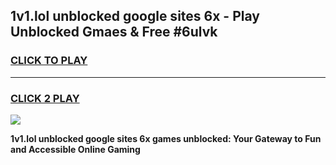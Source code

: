 
## 1v1.lol unblocked google sites 6x - Play Unblocked Gmaes & Free #6ulvk
<h3>
<a href="https://news.freeplayer.one?title=1v1.lol_unblocked_google_sites_6x&ref=24F">CLICK TO PLAY</a></h3>
<hr>

<h3>
<a href="https://news.freeplayer.one?title=1v1.lol_unblocked_google_sites_6x&ref=24F">CLICK 2 PLAY</a>
  
</h3>

<a href="https://news.freeplayer.one?title=1v1.lol_unblocked_google_sites_6x&ref=24F/"><img src="https://clearcache.store/games.png"></a>


**1v1.lol unblocked google sites 6x games unblocked: Your Gateway to Fun and Accessible Online Gaming**
